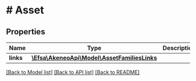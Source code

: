 # # Asset

## Properties

Name | Type | Description | Notes
------------ | ------------- | ------------- | -------------
**links** | [**\Efsa\AkeneoApi\Model\AssetFamiliesLinks**](AssetFamiliesLinks.md) |  | [optional]

[[Back to Model list]](../../README.md#models) [[Back to API list]](../../README.md#endpoints) [[Back to README]](../../README.md)
